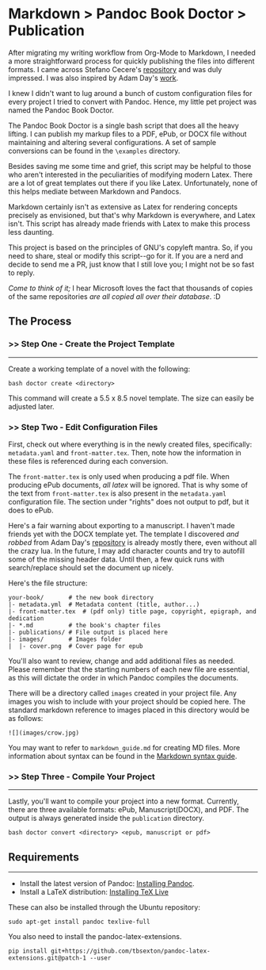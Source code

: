 # Markdown > Pandoc Book Doctor > Publication

After migrating my writing workflow from Org-Mode to Markdown, I needed a more 
straightforward process for quickly publishing the files into different formats. 
I came across Stefano Cecere's 
[repository](https://github.com/StefanoCecere/markdown_pandoc_book_template) 
and was duly impressed. I was also inspired by Adam Day's 
[work](https://github.com/prosegrinder/pandoc-templates). 

I knew I didn't want to lug around a bunch of custom configuration files for every 
project I tried to convert with Pandoc. Hence, my little pet project was named the 
Pandoc Book Doctor. 

The Pandoc Book Doctor is a single bash script that does all the heavy lifting.
I can publish my markup files to a PDF, ePub, or DOCX file without maintaining and 
altering several configurations. A set of sample conversions can be found in the 
`\examples` directory.

Besides saving me some time and grief, this script may be helpful to
those who aren't interested in the peculiarities of modifying modern Latex. There are
a lot of great templates out there if you like Latex. Unfortunately, none of this helps 
mediate between Markdown and Pandocs.

Markdown certainly isn't as extensive as Latex for rendering concepts precisely as 
envisioned, but that's why Markdown is everywhere, and Latex isn't. This script
has already made friends with Latex to make this process less daunting.

This project is based on the principles of GNU's copyleft mantra. So, if you 
need to share, steal or modify this script--go for it. If you are a nerd and decide 
to send me a PR, just know that I still love you; I might not be so fast to reply.

_Come to think of it;_ I hear Microsoft loves the fact that thousands of copies of 
the same repositories *are all copied all over their database*. :D 
## The Process 

### >> Step One - Create the Project Template 
---
Create a working template of a novel with the following: 

```
bash doctor create <directory>
```
This command will create a 5.5 x 8.5 novel template. The size can easily be adjusted 
later.

### >> Step Two - Edit Configuration Files
First, check out where everything is in the newly created files, specifically: `metadata.yaml` and `front-matter.tex`. Then, note how the information in these files is referenced during each conversion.

The `front-matter.tex` is only used when producing a pdf file. When producing ePub documents, *all
latex* will be ignored. That is why some of the text from `front-matter.tex` is also present
in the `metadata.yaml` configuration file. The section under "rights" does not output to pdf,
but it does to ePub.

Here's a fair warning about exporting to a manuscript. I haven't made friends yet with the DOCX 
template yet. The template I discovered *and robbed* from Adam Day's
[repository](https://github.com/prosegrinder/pandoc-templates) is already mostly there,
even without all the crazy lua. In the future, I may add character counts and try to
autofill some of the missing header data. Until then, a few quick runs with search/replace
should set the document up nicely. 

Here's the file structure:
```
your-book/       # the new book directory
|- metadata.yml  # Metadata content (title, author...)
|- front-matter.tex  # (pdf only) title page, copyright, epigraph, and dedication
|- *.md          # the book's chapter files 
|- publications/ # File output is placed here 
|- images/       # Images folder
|  |- cover.png  # Cover page for epub
```
You'll also want to review, change and add additional files as needed. Please remember that the starting numbers of each new file are essential, as this will dictate the order in which Pandoc compiles the documents.

There will be a directory called `images` created in your project file. Any images you wish
to include with your project should be copied here. The standard markdown reference to images
placed in this directory would be as follows:

```
![](images/crow.jpg)
```
You may want to refer to `markdown_guide.md` for creating MD files. More information about syntax
can be found in the [Markdown syntax guide](https://www.markdownguide.org/basic-syntax).

### >> Step Three - Compile Your Project
---
Lastly, you'll want to compile your project into a new format. Currently, there are three available formats:  ePub, Manuscript(DOCX), and PDF. The output is always generated inside the `publication` 
directory.

```
bash doctor convert <directory> <epub, manuscript or pdf>
```
## Requirements
---
- Install the latest version of Pandoc: [Installing Pandoc](https://pandoc.org/installing.html).
- Install a LaTeX distribution: [Installing TeX Live](https://www.tug.org/texlive/)

These can also be installed through the Ubuntu repository:
```
sudo apt-get install pandoc texlive-full
```
You also need to install the pandoc-latex-extensions.

```
pip install git+https://github.com/tbsexton/pandoc-latex-extensions.git@patch-1 --user
```
